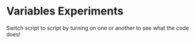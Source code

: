 # Variables Experiments

Switch script to script by turning on one or another to see what the code does!
